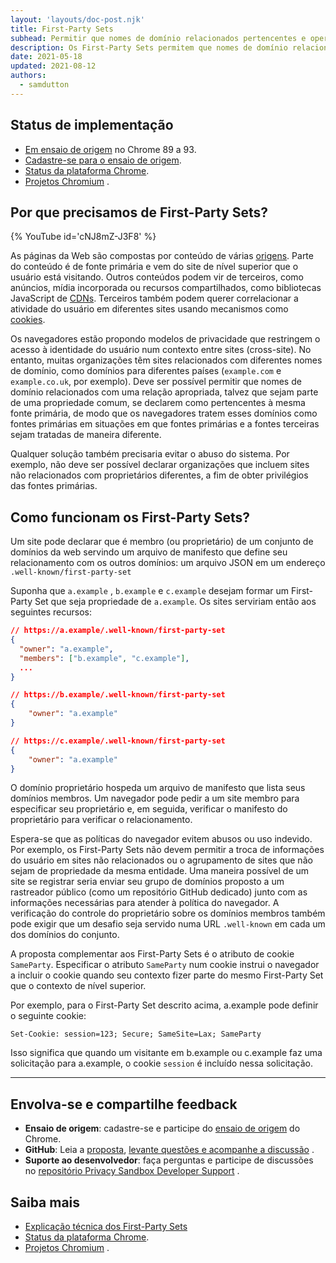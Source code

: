 ```yaml
---
layout: 'layouts/doc-post.njk'
title: First-Party Sets
subhead: Permitir que nomes de domínio relacionados pertencentes e operados pela mesma entidade se declarem pertencentes à mesma fonte primária.
description: Os First-Party Sets permitem que nomes de domínio relacionados e pertencentes e operados pela mesma entidade se declarem pertencentes à mesma fonte primária.
date: 2021-05-18
updated: 2021-08-12
authors:
  - samdutton
---
```


<!--lint disable no-smart-quotes-->

## Status de implementação

- [Em ensaio de origem](/docs/web-platform/origin-trials/) no Chrome 89 a 93.
- [Cadastre-se para o ensaio de origem](/origintrials/#/view_trial/988540118207823873).
- [Status da plataforma Chrome](https://chromestatus.com/feature/5640066519007232).
- [Projetos Chromium](https://www.chromium.org/updates/first-party-sets) .

## Por que precisamos de First-Party Sets?

{% YouTube id='cNJ8mZ-J3F8' %}

As páginas da Web são compostas por conteúdo de várias [origens](/docs/privacy-sandbox/glossary#origin). Parte do conteúdo é de fonte primária e vem do site de nível superior que o usuário está visitando. Outros conteúdos podem vir de terceiros, como anúncios, mídia incorporada ou recursos compartilhados, como bibliotecas JavaScript de [CDNs](https://www.cloudflare.com/en-gb/learning/cdn/what-is-a-cdn/). Terceiros também podem querer correlacionar a atividade do usuário em diferentes sites usando mecanismos como [cookies](/docs/privacy-sandbox/glossary#origin).

Os navegadores estão propondo modelos de privacidade que restringem o acesso à identidade do usuário num contexto entre sites (cross-site). No entanto, muitas organizações têm sites relacionados com diferentes nomes de domínio, como domínios para diferentes países (`example.com` e `example.co.uk`, por exemplo). Deve ser possível permitir que nomes de domínio relacionados com uma relação apropriada, talvez que sejam parte de uma propriedade comum, se declarem como pertencentes à mesma fonte primária, de modo que os navegadores tratem esses domínios como fontes primárias em situações em que fontes primárias e a fontes terceiras sejam tratadas de maneira diferente.

Qualquer solução também precisaria evitar o abuso do sistema. Por exemplo, não deve ser possível declarar organizações que incluem sites não relacionados com proprietários diferentes, a fim de obter privilégios das fontes primárias.

## Como funcionam os First-Party Sets?

Um site pode declarar que é membro (ou proprietário) de um conjunto de domínios da web servindo um arquivo de manifesto que define seu relacionamento com os outros domínios: um arquivo JSON em um endereço `.well-known/first-party-set`

Suponha que `a.example` , `b.example` e `c.example` desejam formar um First-Party Set que seja propriedade de `a.example`. Os sites serviriam então aos seguintes recursos:

```json
// https://a.example/.well-known/first-party-set
{
  "owner": "a.example",
  "members": ["b.example", "c.example"],
  ...
}

// https://b.example/.well-known/first-party-set
{
	"owner": "a.example"
}

// https://c.example/.well-known/first-party-set
{
	"owner": "a.example"
}
```

O domínio proprietário hospeda um arquivo de manifesto que lista seus domínios membros. Um navegador pode pedir a um site membro para especificar seu proprietário e, em seguida, verificar o manifesto do proprietário para verificar o relacionamento.

Espera-se que as políticas do navegador evitem abusos ou uso indevido. Por exemplo, os First-Party Sets não devem permitir a troca de informações do usuário em sites não relacionados ou o agrupamento de sites que não sejam de propriedade da mesma entidade. Uma maneira possível de um site se registrar seria enviar seu grupo de domínios proposto a um rastreador público (como um repositório GitHub dedicado) junto com as informações necessárias para atender à política do navegador. A verificação do controle do proprietário sobre os domínios membros também pode exigir que um desafio seja servido numa URL `.well-known` em cada um dos domínios do conjunto.

A proposta complementar aos First-Party Sets é o atributo de cookie `SameParty`. Especificar o atributo `SameParty` num cookie instrui o navegador a incluir o cookie quando seu contexto fizer parte do mesmo First-Party Set que o contexto de nível superior.

Por exemplo, para o First-Party Set descrito acima, a.example pode definir o seguinte cookie:

`Set-Cookie: session=123; Secure; SameSite=Lax; SameParty`

Isso significa que quando um visitante em b.example ou c.example faz uma solicitação para a.example, o cookie `session` é incluído nessa solicitação.

---

## Envolva-se e compartilhe feedback

- **Ensaio de origem**: cadastre-se e participe do [ensaio de origem](/origintrials/#/view_trial/988540118207823873) do Chrome.
- **GitHub**: Leia a [proposta](https://github.com/privacycg/first-party-sets), [levante questões e acompanhe a discussão](https://github.com/privacycg/first-party-sets/issues) .
- **Suporte ao desenvolvedor**: faça perguntas e participe de discussões no [repositório Privacy Sandbox Developer Support](https://github.com/GoogleChromeLabs/privacy-sandbox-dev-support) .

## Saiba mais

- [Explicação técnica dos First-Party Sets](https://github.com/privacycg/first-party-sets)
- [Status da plataforma Chrome](https://chromestatus.com/feature/5640066519007232).
- [Projetos Chromium](https://www.chromium.org/updates/first-party-sets) .
